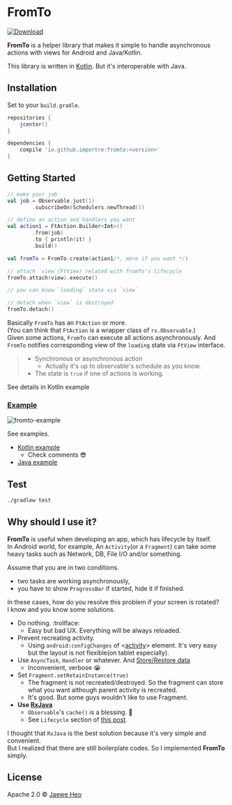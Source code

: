 # FromTo

[![Download][bintray-badge]][bintray-url]


**FromTo** is a helper library that makes it simple to handle asynchronous actions with views for Android and Java/Kotlin.

This library is written in [Kotlin][kotlin]. But it's interoperable with Java.


## Installation

Set to your `build.gradle`.

```gradle
repositories {
    jcenter()
}

dependencies {
    compile 'io.github.importre:fromto:<version>'
}
```


## Getting Started

```kotlin
// make your job
val job = Observable.just(1)
        .subscribeOn(Schedulers.newThread())

// define an action and handlers you want
val action1 = FtAction.Builder<Int>()
        .from(job)
        .to { println(it) }
        .build()

val fromTo = FromTo.create(action1/*, more if you want */)

// attach `view`(FtView) related with fromTo's lifecycle
fromTo.attach(view).execute()

// you can know `loading` state via `view`

// detach when `view` is destroyed
fromTo.detach()
```

Basically `FromTo` has an `FtAction` or more.  
(You can think that `FtAction` is a wrapper class of `rx.Observable`.)  
Given some actions, `FromTo` can execute all actions asynchronously. And `FromTo` notifies corresponding view of the `loading` state via `FtView` interface.

> - Synchronous or asynchronous action
>   - Actually it's up to observable's schedule as you know.
> - The state is `true` if one of actions is working.

See details in Kotlin example

### [Example][example]

![fromto-example](https://goo.gl/svxxDD)

See examples.

- [Kotlin example][kotlin-example]
  - Check comments :sunglasses:
- [Java example][java-example]

## Test

```sh
./gradlew test
```


## Why should I use it?

**FromTo** is useful when developing an app, which has lifecycle by itself.  
In Android world, for example, An `Activity`(or a `Fragment`) can take some heavy tasks such as Network, DB, File I/O and/or something.

Assume that you are in two conditions.

- two tasks are working asynchronously,
- you have to show `ProgressBar` if started, hide it if finished.

In these cases, how do you resolve this problem if your screen is rotated?  
I know and you know some solutions.  

- Do nothing. :trollface:
  - Easy but bad UX. Everything will be always reloaded.
- Prevent recreating activity.
  - Using `android:configChanges` of &lt;[activity][activity-element]&gt; element. It's very easy but the layout is not flexible(on tablet especially).
- Use `AsyncTask`, `Handler` or whatever. And [Store/Restore data][recreating-activity]
  - Inconvenient, verbose :sob:
- Set `Fragment.setRetainInstance(true)`
  - The fragment is not recreated/destroyed. So the fragment can store what you want although parent activity is recreated.
  - It's good. But some guys wouldn't like to use Fragment.
- **Use [RxJava]**
  - `Observable`'s `cache()` is a blessing. :tada:
  - See `Lifecycle` section of [this post][cache].

I thought that `RxJava` is the best solution because it's very simple and convenient.  
But I realized that there are still boilerplate codes. So I implemented **FromTo** simply.


## License

Apache 2.0 © [Jaewe Heo](http://import.re)




[activity-element]: http://developer.android.com/intl/ko/guide/topics/manifest/activity-element.html
[recreating-activity]: http://developer.android.com/training/basics/activity-lifecycle/recreating.html
[RxJava]: https://github.com/ReactiveX/RxJava
[cache]: http://blog.danlew.net/2014/10/08/grokking-rxjava-part-4/
[example]: https://github.com/importre/fromto-example
[bintray-badge]: https://api.bintray.com/packages/importre/maven/fromto/images/download.svg
[bintray-url]: https://bintray.com/importre/maven/fromto/_latestVersion
[kotlin]: http://kotlinlang.org/
[kotlin-example]: https://goo.gl/YQJ8YK
[java-example]: https://goo.gl/RRF54v
